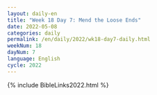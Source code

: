 ```yaml
---
layout: daily-en
title: "Week 18 Day 7: Mend the Loose Ends"
date: 2022-05-08
categories: daily
permalink: /en/daily/2022/wk18-day7-daily.html
weekNum: 18
dayNum: 7
language: English
cycle: 2022
---
```

{% include BibleLinks2022.html %} 
